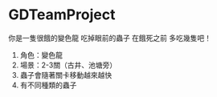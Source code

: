 # GDTeamProject

你是一隻很餓的變色龍 吃掉眼前的蟲子
在餓死之前 多吃幾隻吧！

1. 角色：變色龍
2. 場景：2-3關（古井、池塘旁）
3. 蟲子會隨著關卡移動越來越快
4. 有不同種類的蟲子